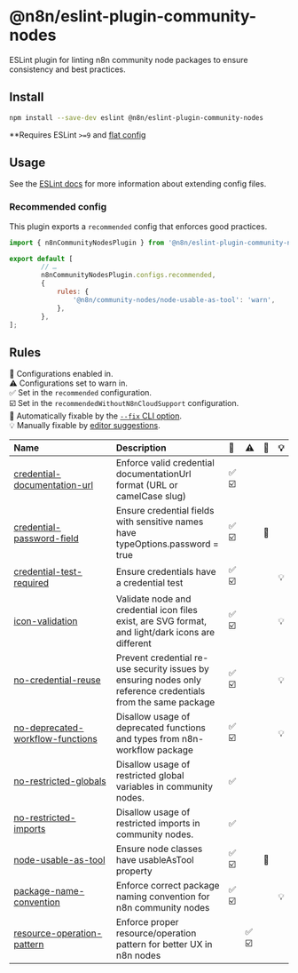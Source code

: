 # @n8n/eslint-plugin-community-nodes

ESLint plugin for linting n8n community node packages to ensure consistency and best practices.

## Install

```sh
npm install --save-dev eslint @n8n/eslint-plugin-community-nodes
```

**Requires ESLint `>=9` and [flat config](https://eslint.org/docs/latest/use/configure/configuration-files)

## Usage

See the [ESLint docs](https://eslint.org/docs/latest/use/configure/configuration-files) for more information about extending config files.

### Recommended config

This plugin exports a `recommended` config that enforces good practices.

```js
import { n8nCommunityNodesPlugin } from '@n8n/eslint-plugin-community-nodes';

export default [
		// …
		n8nCommunityNodesPlugin.configs.recommended,
		{
			rules: {
				'@n8n/community-nodes/node-usable-as-tool': 'warn',
			},
		},
];
```

## Rules

<!-- begin auto-generated rules list -->

💼 Configurations enabled in.\
⚠️ Configurations set to warn in.\
✅ Set in the `recommended` configuration.\
☑️ Set in the `recommendedWithoutN8nCloudSupport` configuration.\
🔧 Automatically fixable by the [`--fix` CLI option](https://eslint.org/docs/user-guide/command-line-interface#--fix).\
💡 Manually fixable by [editor suggestions](https://eslint.org/docs/latest/use/core-concepts#rule-suggestions).

| Name                                                                               | Description                                                                                                  | 💼   | ⚠️   | 🔧 | 💡 |
| :--------------------------------------------------------------------------------- | :----------------------------------------------------------------------------------------------------------- | :--- | :--- | :- | :- |
| [credential-documentation-url](docs/rules/credential-documentation-url.md)         | Enforce valid credential documentationUrl format (URL or camelCase slug)                                     | ✅ ☑️ |      |    |    |
| [credential-password-field](docs/rules/credential-password-field.md)               | Ensure credential fields with sensitive names have typeOptions.password = true                               | ✅ ☑️ |      | 🔧 |    |
| [credential-test-required](docs/rules/credential-test-required.md)                 | Ensure credentials have a credential test                                                                    | ✅ ☑️ |      |    | 💡 |
| [icon-validation](docs/rules/icon-validation.md)                                   | Validate node and credential icon files exist, are SVG format, and light/dark icons are different            | ✅ ☑️ |      |    | 💡 |
| [no-credential-reuse](docs/rules/no-credential-reuse.md)                           | Prevent credential re-use security issues by ensuring nodes only reference credentials from the same package | ✅ ☑️ |      |    | 💡 |
| [no-deprecated-workflow-functions](docs/rules/no-deprecated-workflow-functions.md) | Disallow usage of deprecated functions and types from n8n-workflow package                                   | ✅ ☑️ |      |    | 💡 |
| [no-restricted-globals](docs/rules/no-restricted-globals.md)                       | Disallow usage of restricted global variables in community nodes.                                            | ✅    |      |    |    |
| [no-restricted-imports](docs/rules/no-restricted-imports.md)                       | Disallow usage of restricted imports in community nodes.                                                     | ✅    |      |    |    |
| [node-usable-as-tool](docs/rules/node-usable-as-tool.md)                           | Ensure node classes have usableAsTool property                                                               | ✅ ☑️ |      | 🔧 |    |
| [package-name-convention](docs/rules/package-name-convention.md)                   | Enforce correct package naming convention for n8n community nodes                                            | ✅ ☑️ |      |    | 💡 |
| [resource-operation-pattern](docs/rules/resource-operation-pattern.md)             | Enforce proper resource/operation pattern for better UX in n8n nodes                                         |      | ✅ ☑️ |    |    |

<!-- end auto-generated rules list -->
